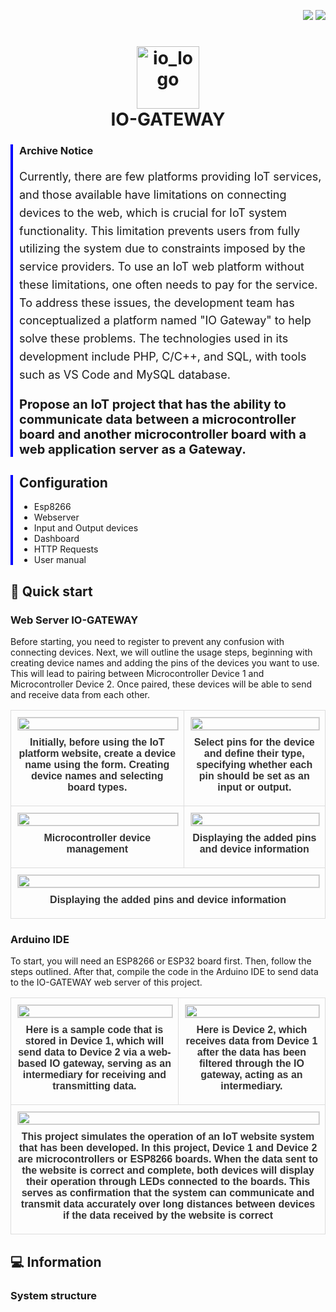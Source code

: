 <p align="right">
  <img src="https://img.shields.io/badge/PHP-v7.4-777BB4"/>
  <img src="https://img.shields.io/badge/Arduino_IDE-v1.8.13-00979D"/>
</p>
<h1 align="center">
  <img src="https://github.com/user-attachments/assets/cb8a947b-8ce8-40bd-9827-9ee32c7c0fda" alt="io_logo" width="100"/>  
  <br>IO-GATEWAY
</h1>
<div style="border-left: 4px solid blue; padding-left: 10px; margin-bottom: 20px;">
  <h3>Archive Notice</h3>
  <p style="font-size: 18px; line-height: 1.6;">
    Currently, there are few platforms providing IoT services, and those available have limitations on connecting devices to the web, which is crucial for IoT system functionality. This limitation prevents users from fully utilizing the system due to constraints imposed by the service providers. To use an IoT web platform without these limitations, one often needs to pay for the service. To address these issues, the development team has conceptualized a platform named "IO Gateway" to help solve these problems. The technologies used in its development include PHP, C/C++, and SQL, with tools such as VS Code and MySQL database.
  </p>
  <p style="font-size: 20px; font-weight: bold;">
    Propose an IoT project that has the ability to communicate data between a microcontroller board and another microcontroller board with a web application server as a Gateway.
  </p>
</div>
<div style="border-left: 4px solid blue; padding-left: 10px; margin-top: 20px;">
  <h2>Configuration</h2>
  <ul>
    <li>Esp8266</li>
    <li>Webserver</li>
    <li>Input and Output devices</li>
    <li>Dashboard</li>
    <li>HTTP Requests</li>
    <li>User manual</li>
  </ul>
</div>
<h2>🚀 Quick start</h2>
<h3>Web Server IO-GATEWAY</h3>
<p>Before starting, you need to register to prevent any confusion with connecting devices. Next, we will outline the usage steps, beginning with creating device names and adding the pins of the devices you want to use. This will lead to pairing between Microcontroller Device 1 and Microcontroller Device 2. Once paired, these devices will be able to send and receive data from each other.</p>
<ul>
  <!-- List items go here -->
</ul>
<table style="width: 100%; border-collapse: collapse; font-family: Arial, sans-serif; color: #333;">
  <tr>
    <td style="text-align: center; vertical-align: middle; padding: 10px; border: 1px solid #ddd;">
      <img src="https://github.com/user-attachments/assets/cba7e9e6-635e-4146-ac4d-7694ddd668db" style="width: 100%; max-width: 500px; height: auto; border: 1px solid #ddd;"/>
      <p style="margin: 10px 0; font-size: 16px; font-weight: bold;">Initially, before using the IoT platform website, create a device name using the form. Creating device names and selecting board types.</p>
    </td>
    <td style="text-align: center; vertical-align: middle; padding: 10px; border: 1px solid #ddd;">
      <img src="https://github.com/user-attachments/assets/ac3f573f-2580-46e7-b532-578b5c39e147" style="width: 100%; max-width: 500px; height: auto; border: 1px solid #ddd;"/>
      <p style="margin: 10px 0; font-size: 16px; font-weight: bold;">Select pins for the device and define their type, specifying whether each pin should be set as an input or output.</p>
    </td>
  </tr>
  <tr>
    <td style="text-align: center; vertical-align: middle; padding: 10px; border: 1px solid #ddd;">
      <img src="https://github.com/user-attachments/assets/bd98f143-a5ce-4b29-96ac-19969bd03321" style="width: 100%; max-width: 500px; height: auto; border: 1px solid #ddd;"/>
      <p style="margin: 10px 0; font-size: 16px; font-weight: bold;">Microcontroller device management</p>
    </td>
    <td style="text-align: center; vertical-align: middle; padding: 10px; border: 1px solid #ddd;">
      <img src="https://github.com/user-attachments/assets/2612b654-e7ab-48fe-9f9b-2afadd00492c" style="width: 100%; max-width: 500px; height: auto; border: 1px solid #ddd;"/>
      <p style="margin: 10px 0; font-size: 16px; font-weight: bold;">Displaying the added pins and device information</p>
    </td>
  </tr>
  <tr>
    <td colspan="2" style="text-align: center; vertical-align: middle; padding: 10px; border: 1px solid #ddd;">
      <img src="https://github.com/user-attachments/assets/53a3e36f-f6b1-488d-8140-169165ad3f85" style="width: 100%; max-width: 1000px; height: auto; border: 1px solid #ddd;"/>
      <p style="margin: 10px 0; font-size: 16px; font-weight: bold;">Displaying the added pins and device information</p>
    </td>
  </tr>
</table>


<h3>Arduino IDE</h3>
<p>To start, you will need an ESP8266 or ESP32 board first. Then, follow the steps outlined. After that, compile the code in the Arduino IDE to send data to the IO-GATEWAY web server of this project.</p>
<ul>
  <!-- List items go here -->
</ul>
<table style="width: 100%; border-collapse: collapse; font-family: Arial, sans-serif; color: #333;">
  <tr>
    <td style="text-align: center; vertical-align: middle; padding: 10px; border: 1px solid #ddd;">
      <img src="https://github.com/user-attachments/assets/30c6f6da-3c5a-4bdc-aadd-124341d761f0" style="width: 100%; max-width: 500px; height: auto; border: 1px solid #ddd;"/>
      <p style="margin: 10px 0; font-size: 16px; font-weight: bold;">Here is a sample code that is stored in Device 1, which will send data to Device 2 via a web-based IO gateway, serving as an intermediary for receiving and transmitting data.</p>
    </td>
    <td style="text-align: center; vertical-align: middle; padding: 10px; border: 1px solid #ddd;">
      <img src="https://github.com/user-attachments/assets/7b48bd7f-8fec-4364-ae98-fe778d622580" style="width: 100%; max-width: 500px; height: auto; border: 1px solid #ddd;"/>
      <p style="margin: 10px 0; font-size: 16px; font-weight: bold;">
Here is Device 2, which receives data from Device 1 after the data has been filtered through the IO gateway, acting as an intermediary.</p>
    </td>
  </tr>
  <tr>
    <td colspan="2" style="text-align: center; vertical-align: middle; padding: 10px; border: 1px solid #ddd;">
      <img src="https://github.com/user-attachments/assets/5a09c87b-39b7-4f19-83a3-5c47fefe37cd" style="width: 100%; max-width: 1000px; height: auto; border: 1px solid #ddd;"/>
      <p style="margin: 10px 0; font-size: 16px; font-weight: bold;">This project simulates the operation of an IoT website system that has been developed. In this project, Device 1 and Device 2 are microcontrollers or ESP8266 boards. When the data sent to the website is correct and complete, both devices will display their operation through LEDs connected to the boards. This serves as confirmation that the system can communicate and transmit data accurately over long distances between devices if the data received by the website is correct</p>
    </td>
  </tr>
</table>

<h2>💻 Information</h2>
<h3>System structure</h3>
<p></p>
<ul>
  <!-- List items go here -->
</ul>








